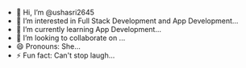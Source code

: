 - 👋 Hi, I’m @ushasri2645
- 👀 I’m interested in Full Stack Development and App Development...
- 🌱 I’m currently learning App Development...
- 💞️ I’m looking to collaborate on ...
- 😄 Pronouns: She...
- ⚡ Fun fact: Can't stop laugh...

<!---
ushasri2645/ushasri2645 is a ✨ special ✨ repository because its `README.md` (this file) appears on your GitHub profile.
You can click the Preview link to take a look at your changes.
--->

